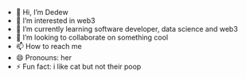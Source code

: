 - 👋 Hi, I’m Dedew
- 👀 I’m interested in web3
- 🌱 I’m currently learning software developer, data science and web3
- 💞️ I’m looking to collaborate on something cool
- 📫 How to reach me 
- 😄 Pronouns: her
- ⚡ Fun fact: i like cat but not their poop

<!---
giraaffe99/giraaffe99 is a ✨ special ✨ repository because its `README.md` (this file) appears on your GitHub profile.
You can click the Preview link to take a look at your changes.
--->
